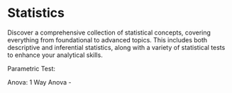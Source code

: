 # Statistics
Discover a comprehensive collection of statistical concepts, covering everything from foundational to advanced topics. This includes both descriptive and inferential statistics, along with a variety of statistical tests to enhance your analytical skills.

Parametric Test:

Anova:
1 Way Anova - 




